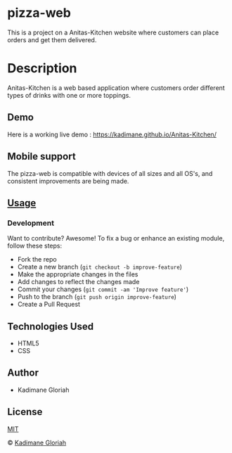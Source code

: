 # pizza-web
This is a project on a Anitas-Kitchen website where customers can place orders and get them  delivered.
# Description
Anitas-Kitchen is a web based application where customers order different types of drinks with one or more toppings. 
 
## Demo
Here is a working live demo :  https://kadimane.github.io/Anitas-Kitchen/
## Mobile support
The pizza-web is compatible with devices of all sizes and all OS's, and consistent improvements are being made.

## [Usage](https://kadimane.github.io/Anitas-Kitchen/)
### Development

Want to contribute? Awesome!
To fix a bug or enhance an existing module, follow these steps:
- Fork the repo
- Create a new branch (`git checkout -b improve-feature`)
- Make the appropriate changes in the files
- Add changes to reflect the changes made
- Commit your changes (`git commit -am 'Improve feature'`)
- Push to the branch (`git push origin improve-feature`)
- Create a Pull Request
## Technologies Used
* HTML5
* CSS


## Author
- Kadimane Gloriah

## License 
[MIT](https://github.com/kadimane/Anitas-Kitchen/blob/master/LICENSE.md)

 © [Kadimane Gloriah](https://github.com/kadimane)
 
